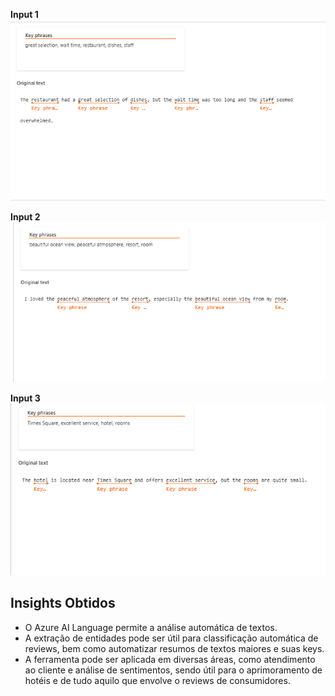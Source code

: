 **Input 1**
![alt text](image.png)

**Input 2**
![alt text](image-1.png)

**Input 3**
![alt text](image-2.png)



## Insights Obtidos

- O Azure AI Language permite a análise automática de textos.
- A extração de entidades pode ser útil para classificação automática de reviews, bem como automatizar resumos de textos maiores e suas keys.
- A ferramenta pode ser aplicada em diversas áreas, como atendimento ao cliente e análise de sentimentos, sendo útil para o aprimoramento de hotéis e de tudo aquilo que envolve o reviews de consumidores.